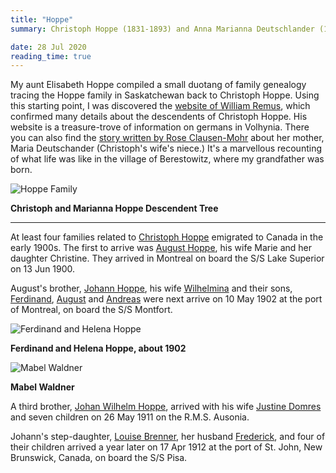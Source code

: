 ```yaml
---
title: "Hoppe"
summary: Christoph Hoppe (1831-1893) and Anna Marianna Deutschlander (1831-?) and their descendants who emigrated to North America and settled in Saskatchewan in the early 20th century.

date: 28 Jul 2020
reading_time: true
---
```


My aunt Elisabeth Hoppe compiled a small duotang of family genealogy tracing the Hoppe family in Saskatchewan back to Christoph Hoppe. Using this starting point, I was discovered the [website of William Remus](https://williamremus.com/genes/home.htm), which confirmed many details about the descendents of Christoph Hoppe. His website is a treasure-trove of information on germans in Volhynia. There you can also find the [story written by Rose Clausen-Mohr](https://williamremus.com/genes/Volhynia/Remusstory.htm) about her mother, Maria Deutschander (Christoph's wife's niece.) It's a marvellous recounting of what life was like in the village of Berestowitz, where my grandfather was born.

![Hoppe Family](/img/hoppe-family.png)<figcaption><strong>Christoph and Marianna Hoppe Descendent Tree</strong></figcaption>

---

At least four families related to [Christoph Hoppe](/tree/ps01/ps01_265.html) emigrated to Canada in the early 1900s. The first to arrive was [August Hoppe](/ps01/ps01_259.html), his wife Marie and her daughter Christine. They arrived in Montreal on board the S/S Lake Superior on 13 Jun 1900.

August's brother, [Johann Hoppe](/tree/ps01/ps01_299.html), his wife [Wilhelmina](/tree/ps01/ps01_239.html) and their sons, [Ferdinand](/tree/ps16/ps16_058.html), [August](/tree/ps01/ps01_258.html) and [Andreas](/tree/ps01/ps01_255.html) were next arrive on 10 May 1902 at the port of Montreal, on board the S/S Montfort. 

![Ferdinand and Helena Hoppe](/img/Hoppe_FerdinandHelena.jpg)<figcaption><strong>Ferdinand and Helena Hoppe, about 1902</strong></figcaption>

![Mabel Waldner](/img/waldner_mabel.jpg)<figcaption><strong>Mabel Waldner</strong></figcaption>

A third brother, [Johan Wilhelm Hoppe](/tree/ps01/ps01_339.html), arrived with his wife [Justine Domres](/tree/ps01/ps01_167.html) and seven children on 26 May 1911 on the R.M.S. Ausonia.

Johann's step-daughter, [Louise Brenner](/tree/ps02/ps02_015.html), her husband [Frederick](/tree/ps01/ps01_085.html), and four of their children arrived a year later on 17 Apr 1912 at the port of St. John, New Brunswick, Canada, on board the S/S Pisa.

